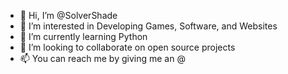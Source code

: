 - 👋 Hi, I’m @SolverShade
- 👀 I’m interested in Developing Games, Software, and Websites
- 🌱 I’m currently learning Python
- 💞️ I’m looking to collaborate on open source projects 
- 📫 You can reach me by giving me an @ 

<!---

--->
